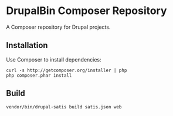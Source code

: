 DrupalBin Composer Repository
=============================

A Composer repository for Drupal projects.


Installation
------------

Use Composer to install dependencies:

    curl -s http://getcomposer.org/installer | php
    php composer.phar install


Build
-----

    vendor/bin/drupal-satis build satis.json web
